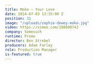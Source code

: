 ```yaml
---
title: Moko — Your Love
date: 2014-07-03 13:35:00 Z
position: 31
image: "/uploads/sophie-dewey-moko.jpg"
video: https://vimeo.com/180600742
company: Somesuch
runtime: Promo
director: Ben Strebel
producers: Adam Farley
role: Production Manager
is-featured: true
---
```


